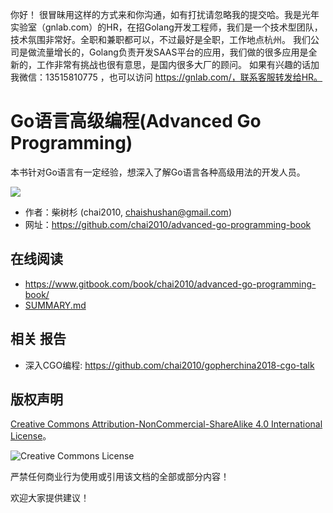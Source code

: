 你好！
很冒昧用这样的方式来和你沟通，如有打扰请忽略我的提交哈。我是光年实验室（gnlab.com）的HR，在招Golang开发工程师，我们是一个技术型团队，技术氛围非常好。全职和兼职都可以，不过最好是全职，工作地点杭州。
我们公司是做流量增长的，Golang负责开发SAAS平台的应用，我们做的很多应用是全新的，工作非常有挑战也很有意思，是国内很多大厂的顾问。
如果有兴趣的话加我微信：13515810775  ，也可以访问 https://gnlab.com/，联系客服转发给HR。
# Go语言高级编程(Advanced Go Programming)

本书针对Go语言有一定经验，想深入了解Go语言各种高级用法的开发人员。

![](cover.png)

- 作者：柴树杉 (chai2010, chaishushan@gmail.com)
- 网址：https://github.com/chai2010/advanced-go-programming-book

## 在线阅读

- https://www.gitbook.com/book/chai2010/advanced-go-programming-book/
- [SUMMARY.md](SUMMARY.md)

## 相关 报告

- 深入CGO编程: https://github.com/chai2010/gopherchina2018-cgo-talk


## 版权声明

[Creative Commons Attribution-NonCommercial-ShareAlike 4.0 International License](http://creativecommons.org/licenses/by-nc-sa/4.0/)。

![Creative Commons License](./images/by-nc-sa-4.0-88x31.png)


严禁任何商业行为使用或引用该文档的全部或部分内容！

欢迎大家提供建议！
